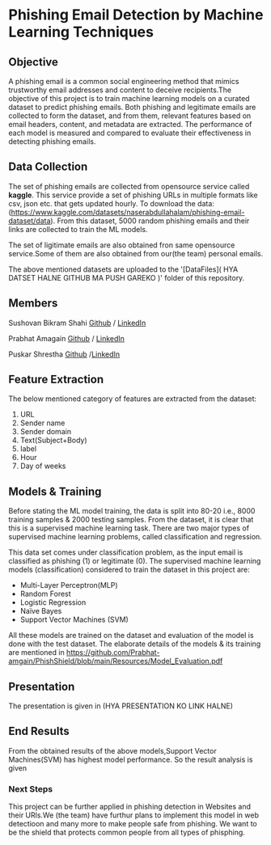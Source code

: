 # Phishing Email Detection by Machine Learning Techniques

## Objective
A phishing email is a common social engineering method that mimics trustworthy email addresses and content to deceive recipients.The objective of this project is to train machine learning models on a curated dataset to predict phishing emails. Both phishing and legitimate emails are collected to form the dataset, and from them, relevant features based on email headers, content, and metadata are extracted. The performance of each model is measured and compared to evaluate their effectiveness in detecting phishing emails.

## Data Collection
The set of phishing emails are collected from opensource service called **kaggle**. This service provide a set of phishing URLs in multiple formats like csv, json etc. that gets updated hourly. To download the data: (https://www.kaggle.com/datasets/naserabdullahalam/phishing-email-dataset/data). From this dataset, 5000 random phishing emails and their links are collected to train the ML models.

The set of ligitimate emails are also obtained fron same opensource service.Some of them are also obtained from our(the team) personal emails.


The above mentioned datasets are uploaded to the '[DataFiles](  HYA DATSET HALNE GITHUB MA PUSH GAREKO )' folder of this repository.

## Members
Sushovan Bikram Shahi
[Github](https://github.com/sushovanbikramshahi) / [LinkedIn](https://www.linkedin.com/in/sushovan-bikram-shahi-767202312)


Prabhat Amagain
[Github](https://github.com/Prabhat-amgain) / [LinkedIn](https://www.linkedin.com/in/prabhat-amgain-909363277)


Puskar Shrestha
[Github](https://github.com/Puskar-Shrestha) /[LinkedIn](https://www.linkedin.com/in/puskar-shrestha-6a112336a/)




## Feature Extraction
The below mentioned category of features are extracted from the  dataset:

1. URL
2. Sender name
3. Sender domain
4. Text(Subject+Body)
5. label
6. Hour
7. Day of weeks

## Models & Training

Before stating the ML model training, the data is split into 80-20 i.e., 8000 training samples & 2000 testing samples. From the dataset, it is clear that this is a supervised machine learning task. There are two major types of supervised machine learning problems, called classification and regression.

This data set comes under classification problem, as the input email is classified as phishing (1) or legitimate (0). The supervised machine learning models (classification) considered to train the dataset in this project are:

* Multi-Layer Perceptron(MLP)
* Random Forest
* Logistic Regression
* Naïve Bayes
* Support Vector Machines (SVM)




All these models are trained on the dataset and evaluation of the model is done with the test dataset. The elaborate details of the models & its training are mentioned in 
https://github.com/Prabhat-amgain/PhishShield/blob/main/Resources/Model_Evaluation.pdf

## Presentation


The presentation is given in (HYA PRESENTATION KO LINK HALNE)

## End Results
From the obtained results of the above models,Support Vector Machines(SVM) has highest model performance. So the result analysis is given 
### Next Steps

This project can be further applied in phishing detection in Websites and their URls.We (the team) have furthur plans to implement this model in web detectioon and many more to make people safe from phishing.
We want to be the shield that protects common people from all types of phisphing.
